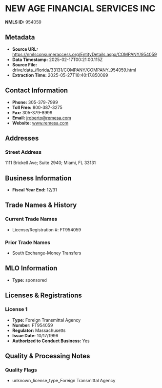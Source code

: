 # NEW AGE FINANCIAL SERVICES INC

**NMLS ID:** 954059

## Metadata
- **Source URL:** https://nmlsconsumeraccess.org/EntityDetails.aspx/COMPANY/954059
- **Data Timestamp:** 2025-02-17T00:21:00.115Z
- **Source File:** drive/data_/florida/33131/COMPANY/COMPANY_954059.html
- **Extraction Time:** 2025-05-27T10:40:17.850069

## Contact Information
- **Phone:** 305-379-7999
- **Toll Free:** 800-387-3275
- **Fax:** 305-379-8999
- **Email:** jroberto@remesa.com
- **Website:** www.remesa.com

## Addresses
### Street Address
1111 Brickell Ave; Suite 2940; Miami, FL 33131

## Business Information
- **Fiscal Year End:** 12/31

## Trade Names & History
### Current Trade Names
- License/Registration #: FT954059

### Prior Trade Names
- South Exchange-Money Transfers

## MLO Information
- **Type:** sponsored

## Licenses & Registrations

### License 1
- **Type:** Foreign Transmittal Agency
- **Number:** FT954059
- **Regulator:** Massachusetts
- **Issue Date:** 10/17/1996
- **Authorized to Conduct Business:** Yes

## Quality & Processing Notes
### Quality Flags
- unknown_license_type_Foreign Transmittal Agency
